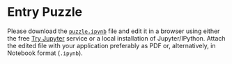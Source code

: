 # Entry Puzzle
Please download the [`puzzle.ipynb`](puzzle.ipynb) file and edit it in a browser using either the free
[Try Jupyter](https://tmpnb.org) service or a local installation of Jupyter/IPython.
Attach the edited file with your application preferably as PDF or, alternatively, in Notebook format (`.ipynb`).
